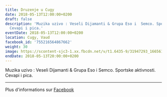 ```yaml
---
title: Druzenje u Cugy
date: 2018-05-13T12:00:00+0200
draft: false
description: 'Muzika uzivo : Veseli Dijamanti & Grupa Eso i  Semco. Sportske aktivnosti.
  Cevapi i pica.'
eventDate: 2018-05-13T12:00:00+0200
location: Cugy, Vaud
facebook_id: '755216564867662'
weight: 30
image: https://scontent-sjc3-1.xx.fbcdn.net/v/t1.6435-9/31947293_1665614486867697_1159691004425535488_n.jpg?_nc_cat=104&ccb=1-7&_nc_sid=9e60e4&_nc_ohc=1eHjwMTVez4Q7kNvwFYDFoI&_nc_oc=AdmHZhEuM-1Cy1dOLXL_d2bR3qcGJ4lAWBfrR08-avdbWCC6nuIZ7-q6VjK-OI-gV6k&_nc_zt=23&_nc_ht=scontent-sjc3-1.xx&edm=ABTKTjYEAAAA&_nc_gid=v6sCdK41ZahPhlJsrQBwmA&oh=00_AfI3N35t1ZBq48iLyrn-EmoqdemzE7sWKHFLggui_W68wg&oe=684CB15A
endDate: 2018-05-13T20:00:00+0200
---
```


Muzika uzivo : Veseli Dijamanti & Grupa Eso i  Semco. Sportske aktivnosti. Cevapi i pica.

---

Plus d'informations sur [Facebook](https://facebook.com/events/755216564867662)
